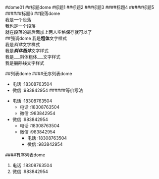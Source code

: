 #dome01
##标题dome
#标题1
##标题2
###标题3
####标题4
#####标题5
######标题6
##段落dome  
我是一个段落  
我也是一个段落  
就在段落的最后面加上两人空格保存就可以了  
##强调dome
我是**粗体**文字样式    
我是*斜体*文字样式  
我是***斜体粗体***文字样式    
我是___斜体粗体___文字样式    
我是~~删除线~~文字样式  
  

##列表dome
####无序列表dome
* 电话 :18308763504  
* 微信 :983842954
######等价写法
- 电话 :18308763504  
  - 电话 :18308763504  
  - 微信 :983842954
- 微信 :983842954
  - 电话 :18308763504  
  - 微信 :983842954
    - 电话 :18308763504    
    - 微信 :983842954     
 
 
 
 ####有序列表dome
1. 电话 :18308763504  
2. 微信 :983842954
